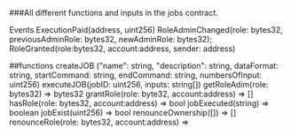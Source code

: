 ###All different functions and inputs in the jobs contract. 

Events
ExecutionPaid(address, uint256)
RoleAdminChanged(role: bytes32, previousAdminRole: bytes32, newAdminRole: bytes32);
RoleGranted(role:bytes32, account:address, sender: address)


##functions
createJOB ("name": string, "description": string, dataFormat: string, startCommand: string, endCommand: string, numbersOfInput: uint256)
executeJOB(jobID: uint256, inputs: string[])
getRoleAdim(role: bytes32) => bytes32 
grantRole(role: byte32, account:address) => []
hasRole(role: bytes32, account:address) => bool
jobExecuted(string) => boolean
jobExist(uint256) => bool
renounceOwnership([]) => []
renounceRole(role: bytes32, account:address) => 
